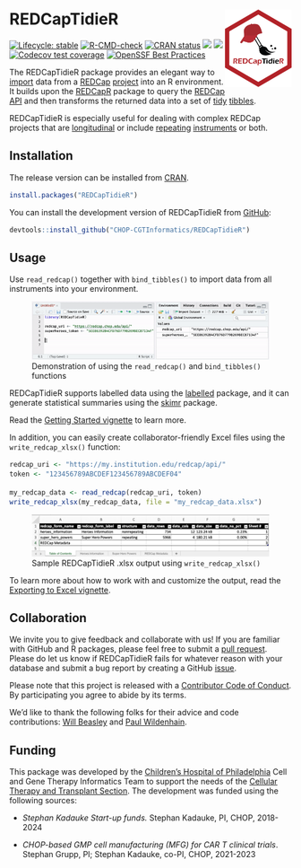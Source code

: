 
<!-- README.md is generated from README.Rmd. Please edit that file -->

# REDCapTidieR <a href="https://chop-cgtinformatics.github.io/REDCapTidieR/"><img src="man/figures/logo.png" align="right" height="138" /></a>

<!-- badges: start -->

[![Lifecycle:
stable](https://img.shields.io/badge/lifecycle-stable-greeen.svg)](https://lifecycle.r-lib.org/articles/stages.html#stable)
[![R-CMD-check](https://github.com/CHOP-CGTInformatics/REDCapTidieR/actions/workflows/R-CMD-check.yaml/badge.svg)](https://github.com/CHOP-CGTInformatics/REDCapTidieR/actions/workflows/R-CMD-check.yaml)
[![CRAN
status](https://www.r-pkg.org/badges/version/REDCapTidieR)](https://CRAN.R-project.org/package=REDCapTidieR)
[![](https://cranlogs.r-pkg.org/badges/REDCapTidieR)](https://cran.r-project.org/package=REDCapTidieR)
[![](https://cranlogs.r-pkg.org/badges/grand-total/REDCapTidieR)](https://cran.r-project.org/package=REDCapTidieR)
[![Codecov test
coverage](https://codecov.io/gh/CHOP-CGTInformatics/REDCapTidieR/branch/main/graph/badge.svg)](https://app.codecov.io/gh/CHOP-CGTInformatics/REDCapTidieR?branch=main)
[![OpenSSF Best
Practices](https://bestpractices.coreinfrastructure.org/projects/6845/badge)](https://bestpractices.coreinfrastructure.org/projects/6845)
<!-- badges: end -->

The REDCapTidieR package provides an elegant way to
[import](https://chop-cgtinformatics.github.io/REDCapTidieR/articles/glossary.html#import)
data from a [REDCap](https://www.project-redcap.org/)
[project](https://chop-cgtinformatics.github.io/REDCapTidieR/articles/glossary.html#project)
into an R environment. It builds upon the
[REDCapR](https://ouhscbbmc.github.io/REDCapR/) package to query the
[REDCap
API](https://chop-cgtinformatics.github.io/REDCapTidieR/articles/glossary.html#redcap-api)
and then transforms the returned data into a set of
[tidy](https://chop-cgtinformatics.github.io/REDCapTidieR/articles/glossary.html#tidy)
[tibbles](https://chop-cgtinformatics.github.io/REDCapTidieR/articles/glossary.html#tibble).

REDCapTidieR is especially useful for dealing with complex REDCap
projects that are
[longitudinal](https://chop-cgtinformatics.github.io/REDCapTidieR/articles/glossary.html#longitudinal-project)
or include
[repeating](https://chop-cgtinformatics.github.io/REDCapTidieR/articles/glossary.html#repeating)
[instruments](https://chop-cgtinformatics.github.io/REDCapTidieR/articles/glossary.html#instrument)
or both.

## Installation

The release version can be installed from
[CRAN](https://cran.r-project.org/package=REDCapTidieR).

``` r
install.packages("REDCapTidieR")
```

You can install the development version of REDCapTidieR from
[GitHub](https://github.com/CHOP-CGTInformatics/REDCapTidieR):

``` r
devtools::install_github("CHOP-CGTInformatics/REDCapTidieR")
```

## Usage

Use `read_redcap()` together with `bind_tibbles()` to import data from
all instruments into your environment.

<figure>
<img src="man/figures/redcaptidier-demo.gif"
alt="Demonstration of using the read_redcap() and bind_tibbles() functions" />
<figcaption aria-hidden="true">Demonstration of using the
<code>read_redcap()</code> and <code>bind_tibbles()</code>
functions</figcaption>
</figure>

REDCapTidieR supports labelled data using the
[labelled](https://larmarange.github.io/labelled/) package, and it can
generate statistical summaries using the
[skimr](https://docs.ropensci.org/skimr/) package.

Read the [Getting Started
vignette](https://chop-cgtinformatics.github.io/REDCapTidieR/articles/REDCapTidieR.html)
to learn more.

In addition, you can easily create collaborator-friendly Excel files
using the `write_redcap_xlsx()` function:

``` r
redcap_uri <- "https://my.institution.edu/redcap/api/"
token <- "123456789ABCDEF123456789ABCDEF04"

my_redcap_data <- read_redcap(redcap_uri, token)
write_redcap_xlsx(my_redcap_data, file = "my_redcap_data.xlsx")
```

<figure>
<img src="man/figures/write_xlsx_default.png"
alt="Sample REDCapTidieR .xlsx output using write_redcap_xlsx()" />
<figcaption aria-hidden="true">Sample REDCapTidieR .xlsx output using
<code>write_redcap_xlsx()</code></figcaption>
</figure>

To learn more about how to work with and customize the output, read the
[Exporting to Excel
vignette](https://chop-cgtinformatics.github.io/REDCapTidieR/articles/export_to_xlsx.html).

## Collaboration

We invite you to give feedback and collaborate with us! If you are
familiar with GitHub and R packages, please feel free to submit a [pull
request](https://github.com/CHOP-CGTInformatics/REDCapTidieR/pulls).
Please do let us know if REDCapTidieR fails for whatever reason with
your database and submit a bug report by creating a GitHub
[issue](https://github.com/CHOP-CGTInformatics/REDCapTidieR/issues).

Please note that this project is released with a [Contributor Code of
Conduct](https://github.com/CHOP-CGTInformatics/REDCapTidieR/blob/main/CONDUCT.md).
By participating you agree to abide by its terms.

We’d like to thank the following folks for their advice and code
contributions: [Will Beasley](https://github.com/wibeasley) and [Paul
Wildenhain](https://github.com/pwildenhain).

## Funding

This package was developed by the [Children’s Hospital of
Philadelphia](https://www.chop.edu) Cell and Gene Therapy Informatics
Team to support the needs of the [Cellular Therapy and Transplant
Section](https://www.chop.edu/centers-programs/cellular-therapy-and-transplant-section).
The development was funded using the following sources:

- *Stephan Kadauke Start-up funds.* Stephan Kadauke, PI, CHOP, 2018-2024

- *CHOP-based GMP cell manufacturing (MFG) for CAR T clinical trials*.
  Stephan Grupp, PI; Stephan Kadauke, co-PI, CHOP, 2021-2023

